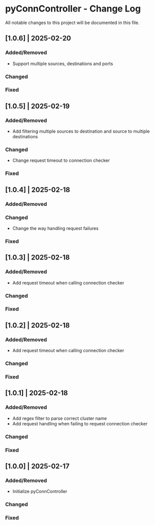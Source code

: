 # pyConnController - Change Log
All notable changes to this project will be documented in this file.

## [1.0.6] | 2025-02-20
### Added/Removed
- Support multiple sources, destinations and ports
### Changed
### Fixed

## [1.0.5] | 2025-02-19
### Added/Removed
- Add filtering multiple sources to destination and source to multiple destinations
### Changed
- Change request timeout to connection checker
### Fixed

## [1.0.4] | 2025-02-18
### Added/Removed
### Changed
- Change the way handling request failures
### Fixed

## [1.0.3] | 2025-02-18
### Added/Removed
- Add request timeout when calling connection checker
### Changed
### Fixed

## [1.0.2] | 2025-02-18
### Added/Removed
- Add request timeout when calling connection checker
### Changed
### Fixed

## [1.0.1] | 2025-02-18
### Added/Removed
- Add regex filter to parse correct cluster name
- Add request handling when failing to request connection checker
### Changed
### Fixed

## [1.0.0] | 2025-02-17
### Added/Removed
- Initialize pyConnController
### Changed
### Fixed